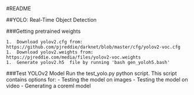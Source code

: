 #README

##YOLO: Real-Time Object Detection

###Getting pretrained weights

    1.  Download yolov2.cfg from: https://github.com/pjreddie/darknet/blob/master/cfg/yolov2-voc.cfg
    1.  Download yolov2.weights from: https://pjreddie.com/media/files/yolov2-voc.weights
    1.  Generate yolov2.h5  file by running 'bash gen_yoloh5.bash'

###Test YOLOv2 Model
Run the test_yolo.py python script.
This script contains options for:
    -   Testing the model on images
    -   Testing the model on video
    -   Generating a coreml model